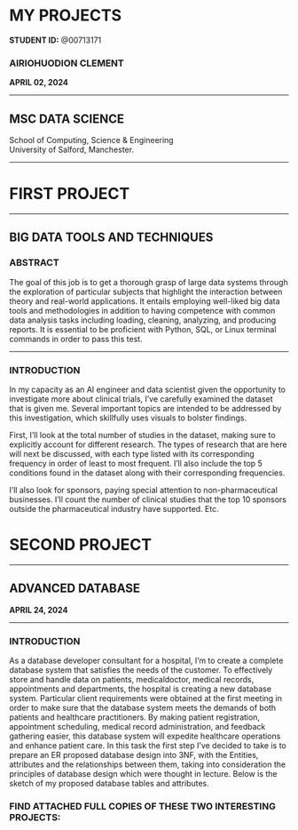 # MY PROJECTS


**STUDENT ID:** @00713171
### AIRIOHUODION CLEMENT  
**APRIL 02, 2024**

---

## MSC DATA SCIENCE  
School of Computing, Science & Engineering  
University of Salford, Manchester.

---

# FIRST PROJECT

---

## BIG DATA TOOLS AND TECHNIQUES 

### ABSTRACT  
The goal of this job is to get a thorough grasp of large data systems through the exploration of particular subjects that highlight the interaction between theory and real-world applications. It entails employing well-liked big data tools and methodologies in addition to having competence with common data analysis tasks including loading, cleaning, analyzing, and producing reports. It is essential to be proficient with Python, SQL, or Linux terminal commands in order to pass this test.

---

### INTRODUCTION  
In my capacity as an AI engineer and data scientist given the opportunity to investigate more about clinical trials, I’ve carefully examined the dataset that is given me. Several important topics are intended to be addressed by this investigation, which skillfully uses visuals to bolster findings.  

First, I’ll look at the total number of studies in the dataset, making sure to explicitly account for different research. The types of research that are here will next be discussed, with each type listed with its corresponding frequency in order of least to most frequent. I’ll also include the top 5 conditions found in the dataset along with their corresponding frequencies.  

I’ll also look for sponsors, paying special attention to non-pharmaceutical businesses. I’ll count the number of clinical studies that the top 10 sponsors outside the pharmaceutical industry have supported. Etc.


# SECOND PROJECT

---

## ADVANCED DATABASE

**APRIL 24, 2024**

---

### INTRODUCTION
As a database developer consultant for a hospital, I’m to create a complete database system that satisfies the needs of the customer. To effectively store and handle data on patients, medicaldoctor, medical records, appointments and departments, the hospital is creating a new database system. Particular client requirements were obtained at the first meeting in order to make sure that the database system meets the demands of both patients and healthcare practitioners. By making patient registration, appointment scheduling, medical record administration, and feedback gathering easier, this database system will expedite healthcare operations and enhance patient care.
In this task the first step I’ve decided to take is to prepare an ER proposed database design into 3NF, with the Entities, attributes and the relationships between them, taking into consideration the principles of database design which were thought in lecture. Below is the sketch of my proposed database tables and attributes.


### FIND ATTACHED FULL COPIES OF THESE TWO INTERESTING PROJECTS:
